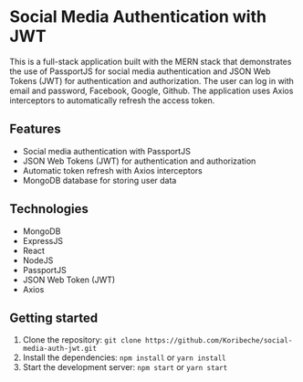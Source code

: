 # Social Media Authentication with JWT

This is a full-stack application built with the MERN stack that demonstrates the use of PassportJS for social media authentication and JSON Web Tokens (JWT) for authentication and authorization. The user can log in with email and password, Facebook, Google, Github. The application uses Axios interceptors to automatically refresh the access token.

## Features

- Social media authentication with PassportJS
- JSON Web Tokens (JWT) for authentication and authorization
- Automatic token refresh with Axios interceptors
- MongoDB database for storing user data

## Technologies

- MongoDB
- ExpressJS
- React
- NodeJS
- PassportJS
- JSON Web Token (JWT)
- Axios

## Getting started

1. Clone the repository: `git clone https://github.com/Koribeche/social-media-auth-jwt.git`
2. Install the dependencies: `npm install` or `yarn install`
3. Start the development server: `npm start` or `yarn start`
